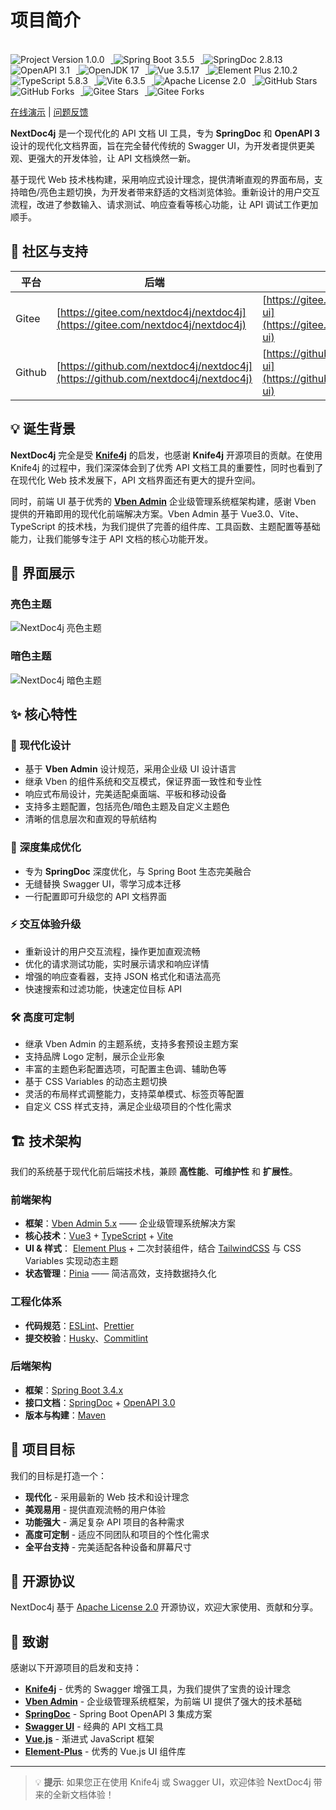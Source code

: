 # 项目简介
<br>
<a href="https://github.com/nextdoc4j/nextdoc4j">
  <img src="https://img.shields.io/badge/version-1.0.0-green" alt="Project Version 1.0.0" style="display:inline-block;margin-right:10px;" />
</a>
<a href="https://spring.io/projects/spring-boot">
  <img src="https://img.shields.io/badge/SpringBoot-3.5.5-green?logo=spring" alt="Spring Boot 3.5.5" style="display:inline-block;margin-right:10px;" />
</a>
<a href="https://springdoc.org/">
  <img src="https://img.shields.io/badge/SpringDoc-2.8.13-orange?logo=openapiinitiative" alt="SpringDoc 2.8.13" style="display:inline-block;margin-right:10px;" />
</a>
<a href="https://www.openapis.org/">
  <img src="https://img.shields.io/badge/OpenAPI-3.1-lightgrey?logo=openapiinitiative" alt="OpenAPI 3.1" style="display:inline-block;margin-right:10px;" />
</a>
<a href="https://openjdk.org/">
  <img src="https://img.shields.io/badge/OpenJDK-17-brightgreen?logo=OpenJDK" alt="OpenJDK 17" style="display:inline-block;margin-right:10px;" />
</a>
<a href="https://vuejs.org/">
  <img src="https://img.shields.io/badge/Vue-3.5.17-brightgreen?logo=vue.js" alt="Vue 3.5.17" style="display:inline-block;margin-right:10px;" />
</a>
<a href="https://element-plus.org/">
  <img src="https://img.shields.io/badge/ElementPlus-2.10.2-4BC0C0?logo=element" alt="Element Plus 2.10.2" style="display:inline-block;margin-right:10px;" />
</a>
<a href="https://www.typescriptlang.org/">
  <img src="https://img.shields.io/badge/TypeScript-5.8.3-3178C6?logo=typescript" alt="TypeScript 5.8.3" style="display:inline-block;margin-right:10px;" />
</a>
<a href="https://vitejs.dev/">
  <img src="https://img.shields.io/badge/Vite-6.3.5-CF9E53?logo=vite" alt="Vite 6.3.5" style="display:inline-block;margin-right:10px;" />
</a>
<a href="https://www.apache.org/licenses/LICENSE-2.0">
  <img src="https://img.shields.io/badge/License-Apache%202.0-red?logo=apache" alt="Apache License 2.0" style="display:inline-block;margin-right:10px;" />
</a>
<a href="https://github.com/nextdoc4j/nextdoc4j/stargazers">
  <img src="https://img.shields.io/github/stars/nextdoc4j/nextdoc4j?style=social" alt="GitHub Stars" style="display:inline-block;margin-right:10px;" />
</a>
<a href="https://github.com/nextdoc4j/nextdoc4j/network/members">
  <img src="https://img.shields.io/github/forks/nextdoc4j/nextdoc4j?style=social" alt="GitHub Forks" style="display:inline-block;margin-right:10px;" />
</a>
<a href="https://gitee.com/nextdoc4j/nextdoc4j/stargazers">
  <img src="https://gitee.com/nextdoc4j/nextdoc4j/badge/star.svg?theme=dark" alt="Gitee Stars" style="display:inline-block;margin-right:10px;"/>
</a>
<a href="https://gitee.com/nextdoc4j/nextdoc4j/members">
  <img src="https://gitee.com/nextdoc4j/nextdoc4j/badge/fork.svg?theme=dark" alt="Gitee Forks" style="display:inline-block;margin-right:10px;" />
</a>

[在线演示](https://demo.nextdoc4j.top) | [问题反馈](https://gitee.com/nextdoc4j/nextdoc4j/issues)


**NextDoc4j** 是一个现代化的 API 文档 UI 工具，专为 **SpringDoc** 和 **OpenAPI 3** 设计的现代化文档界面，旨在完全替代传统的 Swagger UI，为开发者提供更美观、更强大的开发体验，让 API 文档焕然一新。

基于现代 Web 技术栈构建，采用响应式设计理念，提供清晰直观的界面布局，支持暗色/亮色主题切换，为开发者带来舒适的文档浏览体验。重新设计的用户交互流程，改进了参数输入、请求测试、响应查看等核心功能，让 API 调试工作更加顺手。

## 🤝 社区与支持

| 平台     | 后端                                                                               | 前端 UI                                                                                  |
|--------|----------------------------------------------------------------------------------|----------------------------------------------------------------------------------------|
| Gitee  | [https://gitee.com/nextdoc4j/nextdoc4j](https://gitee.com/nextdoc4j/nextdoc4j)   | [https://gitee.com/nextdoc4j/nextdoc4j-ui](https://gitee.com/nextdoc4j/nextdoc4j-ui)   |
| Github | [https://github.com/nextdoc4j/nextdoc4j](https://github.com/nextdoc4j/nextdoc4j) | [https://github.com/nextdoc4j/nextdoc4j-ui](https://github.com/nextdoc4j/nextdoc4j-ui) |

## 💡 诞生背景

**NextDoc4j** 完全是受 **[Knife4j](https://doc.xiaominfo.com/)** 的启发，也感谢 **Knife4j** 开源项目的贡献。在使用 Knife4j 的过程中，我们深深体会到了优秀 API 文档工具的重要性，同时也看到了在现代化 Web 技术发展下，API 文档界面还有更大的提升空间。

同时，前端 UI 基于优秀的 **[Vben Admin](https://doc.vben.pro/)** 企业级管理系统框架构建，感谢 Vben 提供的开箱即用的现代化前端解决方案。Vben Admin 基于 Vue3.0、Vite、TypeScript 的技术栈，为我们提供了完善的组件库、工具函数、主题配置等基础能力，让我们能够专注于 API 文档的核心功能开发。

## 📸 界面展示

### 亮色主题
![NextDoc4j 亮色主题](/images/screenshots/bright.png)

### 暗色主题
![NextDoc4j 暗色主题](/images/screenshots/dark.png)

## ✨ 核心特性

### 🎨 现代化设计
- 基于 **Vben Admin** 设计规范，采用企业级 UI 设计语言
- 继承 Vben 的组件系统和交互模式，保证界面一致性和专业性
- 响应式布局设计，完美适配桌面端、平板和移动设备
- 支持多主题配置，包括亮色/暗色主题及自定义主题色
- 清晰的信息层次和直观的导航结构

### 🔧 深度集成优化
- 专为 **SpringDoc** 深度优化，与 Spring Boot 生态完美融合
- 无缝替换 Swagger UI，零学习成本迁移
- 一行配置即可升级您的 API 文档界面

### ⚡ 交互体验升级
- 重新设计的用户交互流程，操作更加直观流畅
- 优化的请求测试功能，实时展示请求和响应详情
- 增强的响应查看器，支持 JSON 格式化和语法高亮
- 快速搜索和过滤功能，快速定位目标 API

### 🛠️ 高度可定制
- 继承 Vben Admin 的主题系统，支持多套预设主题方案
- 支持品牌 Logo 定制，展示企业形象
- 丰富的主题色彩配置选项，可配置主色调、辅助色等
- 基于 CSS Variables 的动态主题切换
- 灵活的布局样式调整能力，支持菜单模式、标签页等配置
- 自定义 CSS 样式支持，满足企业级项目的个性化需求


## 🏗️ 技术架构

我们的系统基于现代化前后端技术栈，兼顾 **高性能**、**可维护性** 和 **扩展性**。

### 前端架构

*  **框架**：[Vben Admin 5.x](https://doc.vben.pro/) —— 企业级管理系统解决方案
* **核心技术**：[Vue3](https://vuejs.org/) + [TypeScript](https://www.typescriptlang.org/) + [Vite](https://vitejs.dev/)
* **UI & 样式**： [Element Plus](https://element-plus.org/) + 二次封装组件，结合 [TailwindCSS](https://tailwindcss.com/) 与 CSS Variables 实现动态主题
* **状态管理**：[Pinia](https://pinia.vuejs.org/) —— 简洁高效，支持数据持久化

### 工程化体系
* **代码规范**：[ESLint](https://eslint.org/)、[Prettier](https://prettier.io/)
* **提交校验**：[Husky](https://typicode.github.io/husky)、[Commitlint](https://commitlint.js.org/)

### 后端架构
* **框架**：[Spring Boot 3.4.x](https://spring.io/projects/spring-boot)
* **接口文档**：[SpringDoc](https://springdoc.org/) + [OpenAPI 3.0](https://swagger.io/specification/)
* **版本与构建**：[Maven](https://maven.apache.org/)

## 🎯 项目目标

我们的目标是打造一个：
- **现代化** - 采用最新的 Web 技术和设计理念
- **美观易用** - 提供直观流畅的用户体验
- **功能强大** - 满足复杂 API 项目的各种需求
- **高度可定制** - 适应不同团队和项目的个性化需求
- **全平台支持** - 完美适配各种设备和屏幕尺寸



## 📄 开源协议

NextDoc4j 基于 [Apache License 2.0](https://gitee.com/nextdoc4j/nextdoc4j/blob/master/LICENSE) 开源协议，欢迎大家使用、贡献和分享。

## 🙏 致谢

感谢以下开源项目的启发和支持：
- **[Knife4j](https://github.com/xiaoymin/knife4j)** - 优秀的 Swagger 增强工具，为我们提供了宝贵的设计理念
- **[Vben Admin](https://doc.vben.pro/)** - 企业级管理系统框架，为前端 UI 提供了强大的技术基础
- **[SpringDoc](https://github.com/springdoc/springdoc-openapi)** - Spring Boot OpenAPI 3 集成方案
- **[Swagger UI](https://github.com/swagger-api/swagger-ui)** - 经典的 API 文档工具
- **[Vue.js](https://vuejs.org/)** - 渐进式 JavaScript 框架
- **[Element-Plus](https://element-plus.org/zh-CN/)** - 优秀的 Vue.js UI 组件库

---

> 💡 **提示**: 如果您正在使用 Knife4j 或 Swagger UI，欢迎体验 NextDoc4j 带来的全新文档体验！
